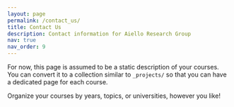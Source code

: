 ```yaml
---
layout: page
permalink: /contact_us/
title: Contact Us
description: Contact information for Aiello Research Group
nav: true
nav_order: 9
---
```


For now, this page is assumed to be a static description of your courses. You can convert it to a collection similar to `_projects/` so that you can have a dedicated page for each course.

Organize your courses by years, topics, or universities, however you like!
